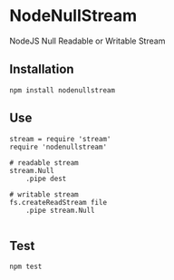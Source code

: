 # NodeNullStream
NodeJS Null Readable or Writable Stream

## Installation
```
npm install nodenullstream
```

## Use
```
stream = require 'stream'
require 'nodenullstream'

# readable stream
stream.Null
	.pipe dest
	
# writable stream
fs.createReadStream file
	.pipe stream.Null
		
```

## Test
```
npm test
```